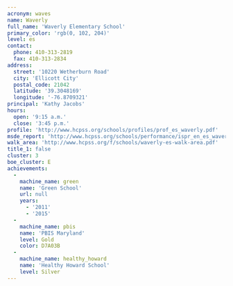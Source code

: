 ```yaml
---
acronym: waves
name: Waverly
full_name: 'Waverly Elementary School'
primary_color: 'rgb(0, 102, 204)'
level: es
contact:
  phone: 410-313-2819
  fax: 410-313-2834
address:
  street: '10220 Wetherburn Road'
  city: 'Ellicott City'
  postal_code: 21042
  latitude: '39.3048169'
  longitude: '-76.8709321'
principal: 'Kathy Jacobs'
hours:
  open: '9:15 a.m.'
  close: '3:45 p.m.'
profile: 'http://www.hcpss.org/schools/profiles/prof_es_waverly.pdf'
msde_report: 'http://www.hcpss.org/schools/performance/ispr_en_es_waverly.pdf'
walk_area: 'http://www.hcpss.org/f/schools/waverly-es-walk-area.pdf'
title_1: false
cluster: 3
boe_cluster: E
achievements:
  -
    machine_name: green
    name: 'Green School'
    url: null
    years:
      - '2011'
      - '2015'
  -
    machine_name: pbis
    name: 'PBIS Maryland'
    level: Gold
    color: D7A03B
  -
    machine_name: healthy_howard
    name: 'Healthy Howard School'
    level: Silver
---
```

